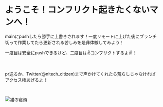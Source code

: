 # ようこそ！コンフリクト起きたくないマンへ！

mainにpushしたら勝手に上書きされます！一度リモートに上げた後にブランチ切って作業してたら更新される苦しみを是非体験してみよう！

一度目は安全にpushできるけど、二度目は✌️コンフリクトするよ✌️！

<br/>

pr送るか、Twitter(@nitech_citizen)まで声かけてくれたら荒らしじゃなければアクセス権あげるよ！

<br/>

![猫の寝顔](https://github.com/user-attachments/assets/a7e96956-e8d7-4674-bc5d-ecaa7680a5c4)

